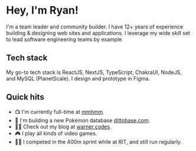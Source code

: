# Hey, I'm Ryan!

I'm a team leader and community builder. I have 12+ years of experience building & designing web sites and applications. I leverage my wide skill set to lead software engineering teams by example.

## Tech stack

My go-to tech stack is ReactJS, NextJS, TypeScript, ChakraUI, NodeJS, and MySQL (PlanetScale). I design and prototype in Figma.

## Quick hits

- 📺 I'm currently full-time at [mmhmm](https://mmhmm.app).
- 🔮 I'm building a new Pokémon database [dittobase.com](https://www.dittobase.com).
- 🧙‍♂️ Check out my blog at [warner.codes](https://www.warner.codes).
- 🎮 I play all kinds of video games.
- 🏃‍♂️ I competed in the 400m sprint while at RIT, and still run regularly.
